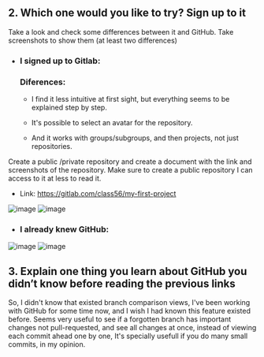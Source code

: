 ## 2. Which one would you like to try? Sign up to it

Take a look and check some differences between it and GitHub. Take screenshots to show them (at least two differences)

- ### I signed up to Gitlab: 


  ### Diferences:

  - I find it less intuitive at first sight, but everything seems to be explained step by step.
  
  - It's possible to select an avatar for the repository.
  
  - And it works with groups/subgroups, and then projects, not just repositories.
  
Create a public /private repository and create a document with the link and screenshots of the repository. Make sure to create a public repository I can access to it at less to read it.
- Link: https://gitlab.com/class56/my-first-project
  
![image](https://user-images.githubusercontent.com/64435611/201227420-9943fb8d-2332-4641-bd90-e83f9730429d.png)
![image](https://user-images.githubusercontent.com/64435611/201227484-d97baf82-3564-477b-bdf2-5ce877ee3098.png)


- ### I already knew GitHub:

![image](https://user-images.githubusercontent.com/64435611/201227676-24855ba6-534e-4d1e-9672-8a40072b3707.png)
![image](https://user-images.githubusercontent.com/64435611/201227603-9ea8d5e8-d074-416a-97a9-53bfa23098b5.png)





## 3. Explain one thing you learn about GitHub you didn’t know before reading the previous links

So, I didn't know that existed branch comparison views, I've been working with GitHub for some time now, and I wish I had known this feature existed before. 
Seems very useful to see if a forgotten branch has important changes not pull-requested, and see all changes at once, instead of viewing each commit ahead one by one, 
It's specially usefull if you do many small commits, in my opinion.
